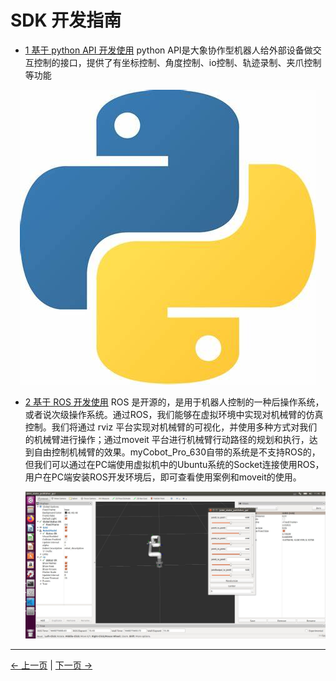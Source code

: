 # SDK 开发指南

- [ 1 基于 python API 开发使用](./6.1-Python/6.1.2-ApplicationBasePython.md)
python API是大象协作型机器人给外部设备做交互控制的接口，提供了有坐标控制、角度控制、io控制、轨迹录制、夹爪控制等功能

<div align=center><img src="../resources/6-SDKDevelopment/pythonlogo.jpg"></div>


- [2 基于 ROS 开发使用](../11-ApplicationBaseROS/11.1-ROS1/README.md)
  ROS 是开源的，是用于机器人控制的一种后操作系统，或者说次级操作系统。通过ROS，我们能够在虚拟环境中实现对机械臂的仿真控制。我们将通过 rviz 平台实现对机械臂的可视化，并使用多种方式对我们的机械臂进行操作；通过moveit 平台进行机械臂行动路径的规划和执行，达到自由控制机械臂的效果。myCobot_Pro_630自带的系统是不支持ROS的，但我们可以通过在PC端使用虚拟机中的Ubuntu系统的Socket连接使用ROS，用户在PC端安装ROS开发环境后，即可查看使用案例和moveit的使用。

  <div align=center><img src="../resources/2-serialproduct/myCobot Pro 600/Chinese/ros.jpg"></div>

---
[← 上一页](../5-BasicApplication/5.2-ApplicationUse.md) | [下一页 → ](./6.1-Python/6.1.2-ApplicationBasePython.md)